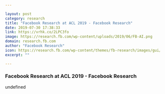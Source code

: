 ```yaml
---

layout: post
category: research
title: "Facebook Research at ACL 2019 - Facebook Research"
date: 2019-07-30 17:38:33
link: https://vrhk.co/2LPC3fo
image: https://research.fb.com/wp-content/uploads/2019/06/FB-AI.png
domain: research.fb.com
author: "Facebook Research"
icon: https://research.fb.com/wp-content/themes/fb-research/images/gui/facebook.ico
excerpt: ""

---
```


### Facebook Research at ACL 2019 - Facebook Research

undefined